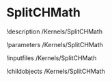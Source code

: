 <!-- MOOSE Documentation Stub: Remove this when content is added. -->

# SplitCHMath
!description /Kernels/SplitCHMath

!parameters /Kernels/SplitCHMath

!inputfiles /Kernels/SplitCHMath

!childobjects /Kernels/SplitCHMath
